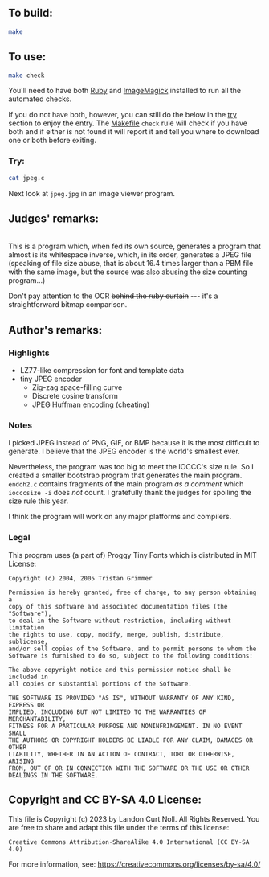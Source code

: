 ## To build:

```sh
make
```


## To use:

```sh
make check
```

You'll need to have both [Ruby](https://www.ruby-lang.org) and
[ImageMagick](https://imagemagick.org/) installed to run all the automated
checks.

If you do not have both, however, you can still do the below in the [try](#try)
section to enjoy the entry. The [Makefile](Makefile) `check` rule will check if
you have both and if either is not found it will report it and tell you where to
download one or both before exiting.


### Try:

```sh
cat jpeg.c
```

Next look at `jpeg.jpg` in an image viewer program.


## Judges' remarks:

\
This is a program which, when fed its own source, generates a program that
almost is its whitespace inverse, which, in its order, generates a JPEG file
(speaking of file size abuse, that is about 16.4 times larger than a PBM file
with the same image, but the source was also abusing the size counting
program...)

Don't pay attention to the OCR ~~behind the ruby curtain~~ --- it's a
straightforward bitmap comparison.


## Author's remarks:

### Highlights

* LZ77-like compression for font and template data
* tiny JPEG encoder
    * Zig-zag space-filling curve
    * Discrete cosine transform
    * JPEG Huffman encoding (cheating)

### Notes

I picked JPEG instead of PNG, GIF, or BMP
because it is the most difficult to generate.
I believe that the JPEG encoder is the world's smallest ever.

Nevertheless, the program was too big to meet the IOCCC's size rule.  So I
created a smaller bootstrap program that generates the main program.  `endoh2.c`
contains fragments of the main program *as a comment* which `iocccsize -i` does
*not* count.  I gratefully thank the judges for spoiling the size rule this
year.

I think the program will work on any major platforms and compilers.

### Legal

This program uses (a part of) Proggy Tiny Fonts
which is distributed in MIT License:

```
Copyright (c) 2004, 2005 Tristan Grimmer

Permission is hereby granted, free of charge, to any person obtaining a
copy of this software and associated documentation files (the "Software"),
to deal in the Software without restriction, including without limitation
the rights to use, copy, modify, merge, publish, distribute, sublicense,
and/or sell copies of the Software, and to permit persons to whom the
Software is furnished to do so, subject to the following conditions:

The above copyright notice and this permission notice shall be included in
all copies or substantial portions of the Software.

THE SOFTWARE IS PROVIDED "AS IS", WITHOUT WARRANTY OF ANY KIND, EXPRESS OR
IMPLIED, INCLUDING BUT NOT LIMITED TO THE WARRANTIES OF MERCHANTABILITY,
FITNESS FOR A PARTICULAR PURPOSE AND NONINFRINGEMENT. IN NO EVENT SHALL
THE AUTHORS OR COPYRIGHT HOLDERS BE LIABLE FOR ANY CLAIM, DAMAGES OR OTHER
LIABILITY, WHETHER IN AN ACTION OF CONTRACT, TORT OR OTHERWISE, ARISING
FROM, OUT OF OR IN CONNECTION WITH THE SOFTWARE OR THE USE OR OTHER
DEALINGS IN THE SOFTWARE.
```


## Copyright and CC BY-SA 4.0 License:

This file is Copyright (c) 2023 by Landon Curt Noll.  All Rights Reserved.
You are free to share and adapt this file under the terms of this license:

    Creative Commons Attribution-ShareAlike 4.0 International (CC BY-SA 4.0)

For more information, see: https://creativecommons.org/licenses/by-sa/4.0/
